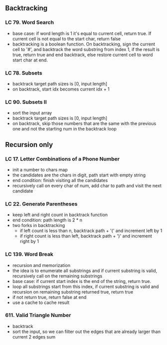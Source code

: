 ## Backtracking
### LC 79. Word Search
* base case: if word length is 1 it's equal to current cell, return true. If current cell is not equal to the start char, return false
* backtracking is a boolean function. On backtracking, sign the current cell to '#', and backtrack the word substring from index 1, if the result is true, return true and end backtrack, else restore current cell to word start char at end. 

### LC 78. Subsets
* backtrack target path sizes is [0, input length]
* on backtrack, start idx becomes current idx + 1

### LC 90. Subsets II
* sort the input array
* backtrack target path sizes is [0, input length]
* on backtrack, skip those numbers that are the same with the previous one and not the starting num in the backtrack loop

## Recursion only
### LC 17. Letter Combinations of a Phone Number 
* init a number to chars map
* the candidates are the chars in digit, path start with empty string
* end condition: finish visiting all the candidates
* recursively call on every char of num, add char to path and visit the next candidate
  
### LC 22. Generate Parentheses
* keep left and right count in backtrack function 
* end condition: path length is 2 * n
* two forks in backtracking
  * if left count is less than n, backtrack path + '(' and increment left by 1
  * if right count is less than left, backtrack path + ')' and increment right by 1

### LC 139. Word Break
* recursion and memorization
* the idea is to enumerate all substrings and if current substring is valid, recursively call on the remaining substrings
* base case: if current start index is the end of the string, return true.
* loop all substrings start from this index, if current substring is valid and recursion on remaining substring returned true, return true
* if not return true, return false at end
* use a cache to cache result



### 611. Valid Triangle Number
* backtrack
* sort the input, so we can filter out the edges that are already larger than current 2 edges sum
